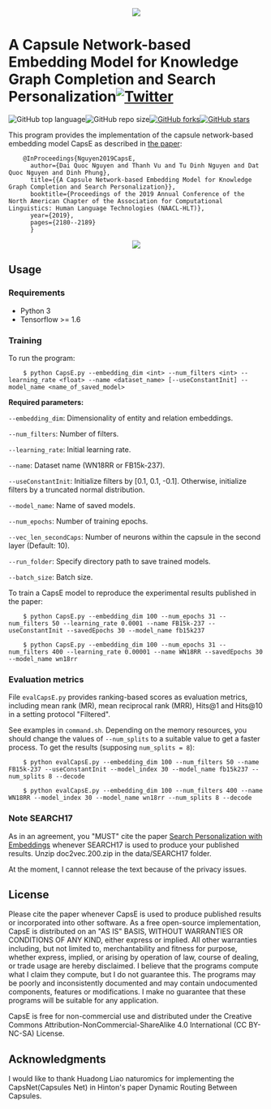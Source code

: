 <p align="center">
	<img src="https://github.com/daiquocnguyen/CapsE/blob/master/capse_logo.png">
</p>

# A Capsule Network-based Embedding Model for Knowledge Graph Completion and Search Personalization<a href="https://twitter.com/intent/tweet?text=Wow:&url=https%3A%2F%2Fgithub.com%2Fdaiquocnguyen%2FCapsE%2Fblob%2Fmaster%2FREADME.md"><img alt="Twitter" src="https://img.shields.io/twitter/url?style=social&url=https%3A%2F%2Ftwitter.com%2Fdaiquocng"></a>

<img alt="GitHub top language" src="https://img.shields.io/github/languages/top/daiquocnguyen/CapsE"><img alt="GitHub repo size" src="https://img.shields.io/github/repo-size/daiquocnguyen/CapsE"><a href="https://github.com/daiquocnguyen/CapsE/network"><img alt="GitHub forks" src="https://img.shields.io/github/forks/daiquocnguyen/CapsE"></a><a href="https://github.com/daiquocnguyen/CapsE/stargazers"><img alt="GitHub stars" src="https://img.shields.io/github/stars/daiquocnguyen/CapsE"></a>

This program provides the implementation of the capsule network-based embedding model CapsE as described in [the paper](https://www.aclweb.org/anthology/N19-1226):

        @InProceedings{Nguyen2019CapsE,
          author={Dai Quoc Nguyen and Thanh Vu and Tu Dinh Nguyen and Dat Quoc Nguyen and Dinh Phung},
          title={{A Capsule Network-based Embedding Model for Knowledge Graph Completion and Search Personalization}},
          booktitle={Proceedings of the 2019 Annual Conference of the North American Chapter of the Association for Computational Linguistics: Human Language Technologies (NAACL-HLT)},
          year={2019},
          pages={2180--2189}
          }

<p align="center"> 
<img src="https://github.com/daiquocnguyen/CapsE/blob/master/CapsE.png">
</p>

## Usage

### Requirements
- Python 3
- Tensorflow >= 1.6

### Training
To run the program:

        $ python CapsE.py --embedding_dim <int> --num_filters <int> --learning_rate <float> --name <dataset_name> [--useConstantInit] --model_name <name_of_saved_model>

**Required parameters:** 

`--embedding_dim`: Dimensionality of entity and relation embeddings.  

`--num_filters`: Number of filters.

`--learning_rate`: Initial learning rate.

`--name`: Dataset name (WN18RR or FB15k-237).

`--useConstantInit`: Initialize filters by [0.1, 0.1, -0.1]. Otherwise, initialize filters by a truncated normal distribution.

`--model_name`: Name of saved models.

`--num_epochs`: Number of training epochs.

`--vec_len_secondCaps`: Number of neurons within the capsule in the second layer (Default: 10).

`--run_folder`: Specify directory path to save trained models.

`--batch_size`: Batch size.

To train a CapsE model to reproduce the experimental results published in the paper:      
                
        $ python CapsE.py --embedding_dim 100 --num_epochs 31 --num_filters 50 --learning_rate 0.0001 --name FB15k-237 --useConstantInit --savedEpochs 30 --model_name fb15k237
        
        $ python CapsE.py --embedding_dim 100 --num_epochs 31 --num_filters 400 --learning_rate 0.00001 --name WN18RR --savedEpochs 30 --model_name wn18rr
        
### Evaluation metrics

File `evalCapsE.py` provides ranking-based scores as evaluation metrics, including mean rank (MR), mean reciprocal rank (MRR), Hits@1 and Hits@10 in a setting protocol "Filtered".

See examples in `command.sh`. Depending on the memory resources, you should change the values of `--num_splits` to a suitable value to get a faster process. To get the results (supposing `num_splits = 8`):
        
        $ python evalCapsE.py --embedding_dim 100 --num_filters 50 --name FB15k-237 --useConstantInit --model_index 30 --model_name fb15k237 --num_splits 8 --decode
        
        $ python evalCapsE.py --embedding_dim 100 --num_filters 400 --name WN18RR --model_index 30 --model_name wn18rr --num_splits 8 --decode
   
### Note SEARCH17

As in an agreement, you "MUST" cite the paper [Search Personalization with Embeddings](https://arxiv.org/abs/1612.03597) whenever SEARCH17 is used to produce your published results. Unzip doc2vec.200.zip in the data/SEARCH17 folder. 

At the moment, I cannot release the text because of the privacy issues.
         
## License

Please cite the paper whenever CapsE is used to produce published results or incorporated into other software. As a free open-source implementation, CapsE is distributed on an "AS IS" BASIS, WITHOUT WARRANTIES OR CONDITIONS OF ANY KIND, either express or implied. All other warranties including, but not limited to, merchantability and fitness for purpose, whether express, implied, or arising by operation of law, course of dealing, or trade usage are hereby disclaimed. I believe that the programs compute what I claim they compute, but I do not guarantee this. The programs may be poorly and inconsistently documented and may contain undocumented components, features or modifications. I make no guarantee that these programs will be suitable for any application.

CapsE is free for non-commercial use and distributed under the Creative Commons Attribution-NonCommercial-ShareAlike 4.0 International (CC BY-NC-SA) License. 

## Acknowledgments     

I would like to thank Huadong Liao naturomics for implementing the CapsNet(Capsules Net) in Hinton's paper Dynamic Routing Between Capsules.

